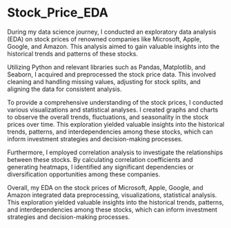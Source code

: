 # Stock_Price_EDA
During my data science journey, I conducted an exploratory data analysis (EDA) on stock prices of renowned companies like Microsoft, Apple, Google, and Amazon. This analysis aimed to gain valuable insights into the historical trends and patterns of these stocks.

Utilizing Python and relevant libraries such as Pandas, Matplotlib, and Seaborn, I acquired and preprocessed the stock price data. This involved cleaning and handling missing values, adjusting for stock splits, and aligning the data for consistent analysis.

To provide a comprehensive understanding of the stock prices, I conducted various visualizations and statistical analyses. I created graphs and charts to observe the overall trends, fluctuations, and seasonality in the stock prices over time.
This exploration yielded valuable insights into the historical trends, patterns, and interdependencies among these stocks, which can inform investment strategies and decision-making processes.

Furthermore, I employed correlation analysis to investigate the relationships between these stocks. By calculating correlation coefficients and generating heatmaps, I identified any significant dependencies or diversification opportunities among these companies.

Overall, my EDA on the stock prices of Microsoft, Apple, Google, and Amazon integrated data preprocessing, visualizations, statistical analysis. This exploration yielded valuable insights into the historical trends, patterns, and interdependencies among these stocks, which can inform investment strategies and decision-making processes.
